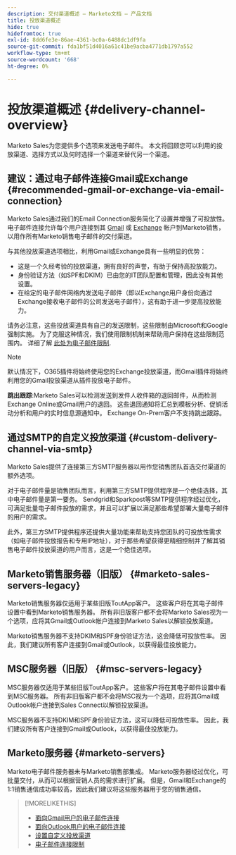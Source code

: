 ```yaml
---
description: 交付渠道概述 — Marketo文档 — 产品文档
title: 投放渠道概述
hide: true
hidefromtoc: true
exl-id: 8dd6fe3e-86ae-4361-bc0a-6488dc1df9fa
source-git-commit: fda1bf51d4016a61c41be9acba4771db1797a552
workflow-type: tm+mt
source-wordcount: '668'
ht-degree: 0%

---
```


# 投放渠道概述 {#delivery-channel-overview}

Marketo Sales为您提供多个选项来发送电子邮件。 本文将回顾您可以利用的投放渠道、选择方式以及何时选择一个渠道来替代另一个渠道。

## 建议：通过电子邮件连接Gmail或Exchange {#recommended-gmail-or-exchange-via-email-connection}

Marketo Sales通过我们的Email Connection服务简化了设置并增强了可投放性。 电子邮件连接允许每个用户连接到其 [Gmail](/help/marketo/product-docs/marketo-sales-connect/email-plugins/gmail/email-connection-for-gmail-users.md) 或 [Exchange](/help/marketo/product-docs/marketo-sales-connect/email-plugins/msc-for-outlook/email-connection-for-outlook-users.md) 帐户到Marketo销售，以用作所有Marketo销售电子邮件的交付渠道。

与其他投放渠道选项相比，利用Gmail或Exchange具有一些明显的优势：

* 这是一个久经考验的投放渠道，拥有良好的声誉，有助于保持高投放能力。
* 身份验证方法（如SPF和DKIM）已由您的IT团队配置和管理，因此没有其他设置。
* 在给定的电子邮件网络内发送电子邮件（即以Exchange用户身份向通过Exchange接收电子邮件的公司发送电子邮件），这有助于进一步提高投放能力。

请务必注意，这些投放渠道具有自己的发送限制，这些限制由Microsoft和Google强制实施。 为了克服这种情况，我们使用限制机制来帮助用户保持在这些限制范围内。 详细了解 [此处为电子邮件限制](/help/marketo/product-docs/marketo-sales-connect/email/email-delivery/email-connection-throttling.md).

>[!NOTE]
>
>默认情况下，O365插件将始终使用您的Exchange投放渠道，而Gmail插件将始终利用您的Gmail投放渠道从插件投放电子邮件。

**跳出跟踪**:Marketo Sales可以检测发送到发件人收件箱的退回邮件，从而检测Exchange Online或Gmail用户的退回。 这些退回通知将汇总到模板分析、促销活动分析和用户的实时信息源通知中。 Exchange On-Prem客户不支持跳出跟踪。

## 通过SMTP的自定义投放渠道 {#custom-delivery-channel-via-smtp}

Marketo Sales提供了连接第三方SMTP服务器以用作您销售团队首选交付渠道的额外选项。

对于电子邮件量是销售团队而言，利用第三方SMTP提供程序是一个绝佳选择，其中电子邮件量是第一要务。 Sendgrid和Sparkpost等SMTP提供程序经过优化，可满足批量电子邮件投放的需求，并且可以扩展以满足那些希望部署大量电子邮件的用户的需求。

此外，第三方SMTP提供程序还提供大量功能来帮助支持您团队的可投放性需求（如电子邮件投放报告和专用IP地址），对于那些希望获得更精细控制并了解其销售电子邮件投放渠道的用户而言，这是一个绝佳选项。

## Marketo销售服务器（旧版） {#marketo-sales-servers-legacy}

Marketo销售服务器仅适用于某些旧版ToutApp客户。 这些客户将在其电子邮件设置中看到Marketo销售服务器。 所有非旧版客户都不会将Marketo Sales视为一个选项，应将其Gmail或Outlook帐户连接到Marketo Sales以解锁投放渠道。

Marketo销售服务器不支持DKIM和SPF身份验证方法，这会降低可投放性率。 因此，我们建议所有客户连接到Gmail或Outlook，以获得最佳投放能力。

## MSC服务器（旧版） {#msc-servers-legacy}

MSC服务器仅适用于某些旧版ToutApp客户。 这些客户将在其电子邮件设置中看到MSC服务器。 所有非旧版客户都不会将MSC视为一个选项，应将其Gmail或Outlook帐户连接到Sales Connect以解锁投放渠道。

MSC服务器不支持DKIM和SPF身份验证方法，这可以降低可投放性率。 因此，我们建议所有客户连接到Gmail或Outlook，以获得最佳投放能力。

## Marketo服务器 {#marketo-servers}

Marketo电子邮件服务器未与Marketo销售部集成。 Marketo服务器经过优化，可批量交付，从而可以根据营销人员的需求进行扩展。 但是，Gmail和Exchange的1:1销售通信成功率较高，因此我们建议将这些服务器用于您的销售通信。

>[!MORELIKETHIS]
>
>* [面向Gmail用户的电子邮件连接](/help/marketo/product-docs/marketo-sales-connect/email-plugins/gmail/email-connection-for-gmail-users.md)
>* [面向Outlook用户的电子邮件连接](/help/marketo/product-docs/marketo-sales-connect/email-plugins/msc-for-outlook/email-connection-for-outlook-users.md)
>* [设置自定义投放渠道](/help/marketo/product-docs/marketo-sales-connect/email/email-delivery/setting-up-a-custom-delivery-channel.md)
>* [电子邮件连接限制](/help/marketo/product-docs/marketo-sales-connect/email/email-delivery/email-connection-throttling.md)

